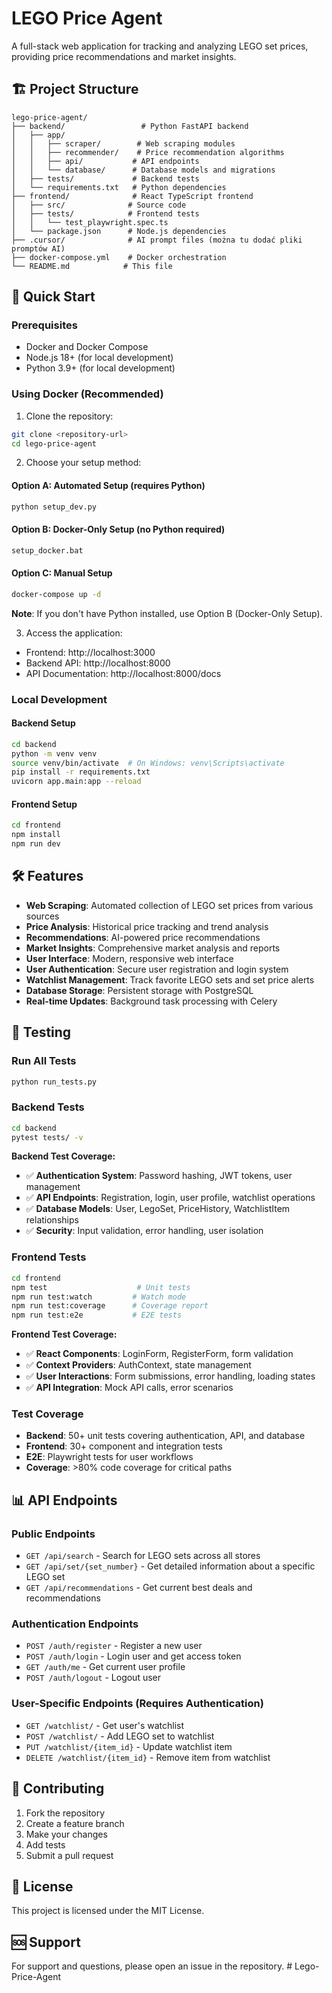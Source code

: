 # LEGO Price Agent

A full-stack web application for tracking and analyzing LEGO set prices, providing price recommendations and market insights.

## 🏗️ Project Structure

```
lego-price-agent/
├── backend/                 # Python FastAPI backend
│   ├── app/
│   │   ├── scraper/        # Web scraping modules
│   │   ├── recommender/    # Price recommendation algorithms
│   │   ├── api/           # API endpoints
│   │   └── database/      # Database models and migrations
│   ├── tests/             # Backend tests
│   └── requirements.txt   # Python dependencies
├── frontend/              # React TypeScript frontend
│   ├── src/              # Source code
│   ├── tests/            # Frontend tests
│   │   └── test_playwright.spec.ts
│   └── package.json      # Node.js dependencies
├── .cursor/              # AI prompt files (można tu dodać pliki promptów AI)
├── docker-compose.yml    # Docker orchestration
└── README.md            # This file
```

## 🚀 Quick Start

### Prerequisites
- Docker and Docker Compose
- Node.js 18+ (for local development)
- Python 3.9+ (for local development)

### Using Docker (Recommended)

1. Clone the repository:
```bash
git clone <repository-url>
cd lego-price-agent
```

2. Choose your setup method:

#### Option A: Automated Setup (requires Python)
```bash
python setup_dev.py
```

#### Option B: Docker-Only Setup (no Python required)
```bash
setup_docker.bat
```

#### Option C: Manual Setup
```bash
docker-compose up -d
```

**Note**: If you don't have Python installed, use Option B (Docker-Only Setup).

3. Access the application:
- Frontend: http://localhost:3000
- Backend API: http://localhost:8000
- API Documentation: http://localhost:8000/docs

### Local Development

#### Backend Setup
```bash
cd backend
python -m venv venv
source venv/bin/activate  # On Windows: venv\Scripts\activate
pip install -r requirements.txt
uvicorn app.main:app --reload
```

#### Frontend Setup
```bash
cd frontend
npm install
npm run dev
```

## 🛠️ Features

- **Web Scraping**: Automated collection of LEGO set prices from various sources
- **Price Analysis**: Historical price tracking and trend analysis
- **Recommendations**: AI-powered price recommendations
- **Market Insights**: Comprehensive market analysis and reports
- **User Interface**: Modern, responsive web interface
- **User Authentication**: Secure user registration and login system
- **Watchlist Management**: Track favorite LEGO sets and set price alerts
- **Database Storage**: Persistent storage with PostgreSQL
- **Real-time Updates**: Background task processing with Celery

## 🧪 Testing

### Run All Tests
```bash
python run_tests.py
```

### Backend Tests
```bash
cd backend
pytest tests/ -v
```

**Backend Test Coverage:**
- ✅ **Authentication System**: Password hashing, JWT tokens, user management
- ✅ **API Endpoints**: Registration, login, user profile, watchlist operations
- ✅ **Database Models**: User, LegoSet, PriceHistory, WatchlistItem relationships
- ✅ **Security**: Input validation, error handling, user isolation

### Frontend Tests
```bash
cd frontend
npm test                    # Unit tests
npm run test:watch         # Watch mode
npm run test:coverage      # Coverage report
npm run test:e2e           # E2E tests
```

**Frontend Test Coverage:**
- ✅ **React Components**: LoginForm, RegisterForm, form validation
- ✅ **Context Providers**: AuthContext, state management
- ✅ **User Interactions**: Form submissions, error handling, loading states
- ✅ **API Integration**: Mock API calls, error scenarios

### Test Coverage
- **Backend**: 50+ unit tests covering authentication, API, and database
- **Frontend**: 30+ component and integration tests
- **E2E**: Playwright tests for user workflows
- **Coverage**: >80% code coverage for critical paths

## 📊 API Endpoints

### Public Endpoints
- `GET /api/search` - Search for LEGO sets across all stores
- `GET /api/set/{set_number}` - Get detailed information about a specific LEGO set
- `GET /api/recommendations` - Get current best deals and recommendations

### Authentication Endpoints
- `POST /auth/register` - Register a new user
- `POST /auth/login` - Login user and get access token
- `GET /auth/me` - Get current user profile
- `POST /auth/logout` - Logout user

### User-Specific Endpoints (Requires Authentication)
- `GET /watchlist/` - Get user's watchlist
- `POST /watchlist/` - Add LEGO set to watchlist
- `PUT /watchlist/{item_id}` - Update watchlist item
- `DELETE /watchlist/{item_id}` - Remove item from watchlist

## 🤝 Contributing

1. Fork the repository
2. Create a feature branch
3. Make your changes
4. Add tests
5. Submit a pull request

## 📝 License

This project is licensed under the MIT License.

## 🆘 Support

For support and questions, please open an issue in the repository. #   L e g o - P r i c e - A g e n t 
 
 